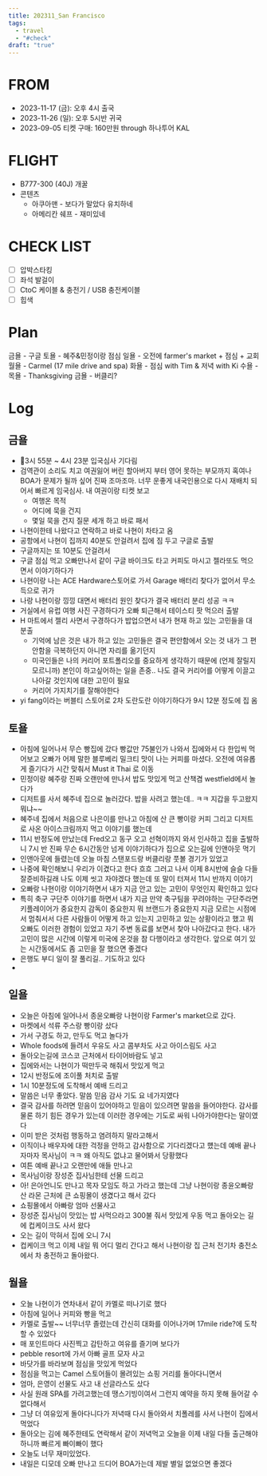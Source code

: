 ```yaml
---
title: 202311_San Francisco
tags:
  - travel
  - "#check"
draft: "true"
---
```

# FROM 
- 2023-11-17 (금): 오후 4시 출국
- 2023-11-26 (일): 오후 5시반 귀국 
- 2023-09-05 티켓 구매: 160만원 through 하나투어 KAL
# FLIGHT
- B777-300 (40J) 개꿀 
- 콘텐츠
	- 아쿠아맨 - 보다가 말았다 유치하네
	- 아메리칸 쉐프 - 재미있네 

# CHECK LIST
- [ ] 압박스타킹
- [ ] 좌석 발걸이
- [ ] CtoC 케이블 & 충전기 / USB 충전케이블
- [ ] 힙색 

# Plan 
금욜 - 구글
토욜 - 혜주&민정이랑 점심
일욜 - 오전에 farmer's market + 점심 + 교회
월욜 - Carmel (17 mile drive and spa)
화욜 - 점심 with Tim & 저녁 with Ki
수욜 - 
목욜 - Thanksgiving 
금욜 - 버클리?
# Log
## 금욜
- 3시 55분 ~ 4시 23분 입국심사 기다림
- 검역관이 소리도 치고 여권잃어 버린 할아버지 부터 영어 못하는 부모까지 혹여나 BOA가 문제가 될까 싶어 진짜 조마조마. 너무 운좋게 내국인용으로 다시 재배치 되어서 빠르게 임국심사. 내 여권이랑 티켓 보고 
	- 여행온 목적
	- 어디에 묵을 건지
	- 몇일 묵을 건지 질문 세개 하고 바로 패서 
- 나현이한테 나왔다고 연락하고 바로 나현이 차타고 옴 
- 공항에서 나현이 집까지 40분도 안걸려서 집에 짐 두고 구글로 출발
- 구글까지는 또 10분도 안걸려서 
- 구글 점심 먹고 오빠만나서 같이 구글 바이크도 타고 커피도 마시고 젤라또도 먹으면서 이야기하다가 
- 나현이랑 나는 ACE Hardware스토어로 가서 Garage 배터리 찾다가 없어서 무소득으로 귀가
- 나랑 나현이랑 낑낑 대면서 배터리 원인 찾다가 결국 배터리 분리 성공 ㅋㅋ
- 거실에서 유럽 여행 사진 구경하다가 오빠 퇴근해서 테이스티 팟 먹으러 출발
- H 마트에서 젤리 사면서 구경하다가 밥업으면서 내가 현재 하고 있는 고민들을 대 분출
	- 기억에 남은 것은 내가 하고 있는 고민들은 결국 편안함에서 오는 것 내가 그 편안함을 극복하던지 아니면 자리를 옮기던지 
	- 미국인들은 나의 커리어 포트폴리오를 중요하게 생각하기 때문에 (언제 잘릴지 모르니까) 본인이 하고싶어하는 일을 존중.. 나도 결국 커리어를 어떻게 이끌고 나아갈 것인지에 대한 고민이 필요 
	- 커리어 가지치기를 잘해야한다
- yi fang이라는 버블티 스토어로 2차 도란도란 이야기하다가 9시 12분 정도에 집 옴

## 토욜
- 아침에 일어나서 무슨 빵집에 갔다 빵값만 75불인가 나와서 집에와서 다 한입씩 먹어보고 오빠가 어제 말한 블루베리 밀크티 맛이 나는 커피를 마셨다. 오전에 여유롭게 즐기다가 시간 맞춰서 Must it Thai 로 이동
- 민정이랑 혜주랑 진짜 오랜만에 만나서 밥도 맛있게 먹고 산책겸 westfield에서 놀다가 
- 디저트를 사서 혜주네 집으로 놀러갔다. 밥을 사려고 했는데.. ㅋㅋ 지갑을 두고왔지 뭐냐~~
- 혜주네 집에서 처음으로 나은이를 만나고 아침에 산 큰 빵이랑 커피 그리고 디저트로 사온 아이스크림까지 먹고 이야기를 했는데
- 11시 반정도에 만났는데 Fred오고 동구 오고 선혁이까지 와서 인사하고 집을 출발하니 7시 반 진짜 무슨 6시간동안 넘게 이야기하다가 집으로 오는길에 인앤아웃 먹기
- 인앤아웃에 들렸는데 오늘 마침 스탠포드랑 버클리랑 풋볼 경기가 있었고 
- 나중에 확인해보니 우리가 이겼다고 한다 흐흐 그러고 나서 이제 8시반에 슬슬 다들 잘준비하길래 나도 이제 씻고 자야겠다 했는데 또 말이 터져서 11시 반까지 이야기 
- 오빠랑 나현이랑 이야기하면서 내가 지금 안고 있는 고민이 무엇인지 확인하고 있다 
- 특히 축구 구단주 이야기를 하면서 내가 지금 만약 축구팀을 꾸려야하는 구단주라면 키플레이어가 중요한지 감독이 중요한지 뭐 브랜드가 중요한지 지금 모르는 시점에서 멈춰서서 다른 사람들이 어떻게 하고 있는지 고민하고 있는 상황이라고 했고 뭐 오빠도 이러한 경험이 있었고 자기 주변 동료를 보면서 찾아 나아갔다고 한다. 내가 고민이 많은 시간에 이렇게 미국에 온것을 참 다행이라고 생각한다. 앞으로 여기 있는 시간동에서도 좀 고민을 잘 했으면 좋겠다
- 은행도 부디 일이 잘 풀리길.. 기도하고 있다
- 

## 일욜
- 오늘은 아침에 일어나서 종윤오빠랑 나현이랑 Farmer's market으로 갔다. 
- 마켓에서 석류 주스랑 빵이랑 샀다
- 가서 구경도 하고, 만두도 먹고 놀다가
- Whole foods에 들려서 우유도 사고 콤부차도 사고 아이스림도 사고 
- 돌아오는길에 코스코 근처에서 타이어바람도 넣고 
- 집에와서는 나현이가 떡만두국 해줘서 맛있게 먹고
- 12시 반정도에 조이풀 처치로 출발
- 1시 10분정도에 도착해서 예배 드리고
- 말씀은 너무 좋았다. 말씀 믿음 감사 기도 요 네가지였다 
- 결국 감사를 하려면 믿음이 있어야하고 믿음이 있으려면 말씀을 들어야한다. 감사를 물론 하기 힘든 경우가 있는데 이러한 경우에는 기도로 싸워 나아가야한다는 말이였다
- 이미 받은 것처럼 행동하고 염려하지 말라고해서 
- 이직이나 배우자에 대한 걱정을 안하고 감사함으로 기다리겠다고 헀는데 예배 끝나자마자 목사님이 ㅋㅋ 왜 아직도 없냐고 물어봐서 당황했다 
- 여튼 예배 끝나고 오랜만에 애들 만나고 
- 목사님이랑 장성준 집사님한테 선물 드리고 
- 아! 은아언니도 만나고 목자 모임도 하고 가라고 했는데 그냥 나현이랑 종윤오빠랑 산 라몬 근처에 큰 쇼핑몰이 생겼다고 해서 갔다
- 쇼핑몰에서 아빠랑 엄마 선물사고 
- 장성준 집사님이 맛있는 밥 사먹으라고 300불 줘서 맛있게 우동 먹고 돌아오는 길에 컵케이크도 사서 왔다
- 오는 길이 막혀서 집에 오니 7시 
- 컵케이크 먹고 이제 내일 뭐 어디 멀리 간다고 해서 나현이랑 집 근처 전기차 충전소에서 차 충전하고 돌아왔다. 

## 월욜
- 오늘 나현이가 연차내서 같이 카멜로 떠나기로 했다
- 아침에 일어나 커피와 빵을 먹고
- 카멜로 출발~~ 너무너무 졸렸는데 간신히 대화를 이어나가며 17mile ride?에 도착할 수 있었다
- 매 포인트마다 사진찍고 감탄하고 여유를 즐기며 보다가 
- pebble resort에 가서 아빠 골프 모자 사고 
- 바닷가를 바라보며 점심을 맛있게 먹었다
- 점심을 먹고는 Camel 스토어들이 몰려있는 쇼핑 거리를 돌아다니면서 
- 엄마, 은영이 선물도 사고 내 선글라스도 샀다
- 사실 원래 SPA를 가려고했는데 땡스기빙이여서 그런지 예약을 하지 못해 들어갈 수 없다해서 
- 그냥 더 여유있게 돌아다니다가 저녁때 다시 돌아와서 치폴레를 사서 나현이 집에서 먹었다 
- 돌아오는 김에 혜주한테도 연락해서 같이 저녁먹고 오늘을 이제 내일 다들 출근해야하니까 빠르게 빠이빠이 했다
- 오늘도 너무 재미있었다. 
- 내일은 디모데 오빠 만나고 드디어 BOA가는데 제발 별일 없었으면 좋겠다